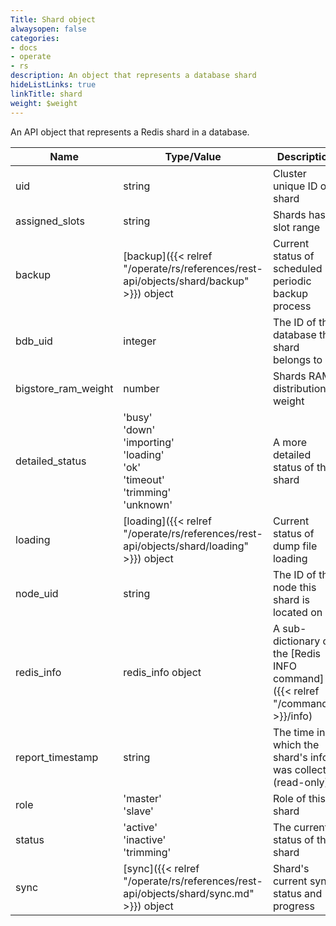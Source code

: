 ```yaml
---
Title: Shard object
alwaysopen: false
categories:
- docs
- operate
- rs
description: An object that represents a database shard
hideListLinks: true
linkTitle: shard
weight: $weight
---
```


An API object that represents a Redis shard in a database.

| Name | Type/Value | Description |
|------|------------|-------------|
| uid | string | Cluster unique ID of shard |
| assigned_slots | string | Shards hash slot range |
| backup | [backup]({{< relref "/operate/rs/references/rest-api/objects/shard/backup" >}}) object | Current status of scheduled periodic backup process |
| bdb_uid | integer | The ID of the database this shard belongs to |
| bigstore_ram_weight | number | Shards RAM distribution weight |
| detailed_status | 'busy'<br />'down'<br />'importing'<br />'loading'<br />'ok'<br />'timeout'<br />'trimming'<br />'unknown' | A more detailed status of the shard |
| loading | [loading]({{< relref "/operate/rs/references/rest-api/objects/shard/loading" >}}) object | Current status of dump file loading |
| node_uid | string | The ID of the node this shard is located on |
| redis_info | redis_info object | A sub-dictionary of the [Redis INFO command]({{< relref "/commands" >}}/info) |
| report_timestamp | string | The time in which the shard's info was collected (read-only) |
| role | 'master'<br />'slave' | Role of this shard |
| status | 'active'<br />'inactive'<br />'trimming' | The current status of the shard |
| sync | [sync]({{< relref "/operate/rs/references/rest-api/objects/shard/sync.md" >}}) object | Shard's current sync status and progress |
